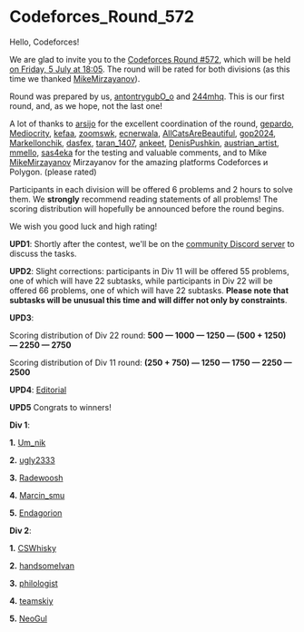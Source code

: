 # Codeforces_Round_572

Hello, Codeforces!

We are glad to invite you to the [Codeforces Round #572](https://codeforces.com/contests/1188,1189), which will be held [on Friday, 5 July at 18:05](https://codeforces.com/https://www.timeanddate.com/worldclock/fixedtime.html?iso=20190705T1805&p1=166&ah=2). The round will be rated for both divisions (as this time we thanked [MikeMirzayanov](https://codeforces.com/profile/MikeMirzayanov "Headquarters, MikeMirzayanov")). 

Round was prepared by us, [antontrygubO_o](https://codeforces.com/profile/antontrygubO_o "Master antontrygubO_o") and [244mhq](https://codeforces.com/profile/244mhq "Grandmaster 244mhq"). This is our first round, and, as we hope, not the last one! 

A lot of thanks to [arsijo](https://codeforces.com/profile/arsijo "International Grandmaster arsijo") for the excellent coordination of the round, [gepardo](https://codeforces.com/profile/gepardo "International Grandmaster gepardo"), [Mediocrity](https://codeforces.com/profile/Mediocrity "Master Mediocrity"), [kefaa](https://codeforces.com/profile/kefaa "International Master kefaa"), [zoomswk](https://codeforces.com/profile/zoomswk "Master zoomswk"), [ecnerwala](https://codeforces.com/profile/ecnerwala "Legendary Grandmaster ecnerwala"), [AllCatsAreBeautiful](https://codeforces.com/profile/AllCatsAreBeautiful "Master AllCatsAreBeautiful"), [gop2024](https://codeforces.com/profile/gop2024 "Grandmaster gop2024"), [Markellonchik](https://codeforces.com/profile/Markellonchik "Master Markellonchik"), [dasfex](https://codeforces.com/profile/dasfex "Pupil dasfex"), [taran_1407](https://codeforces.com/profile/taran_1407 "Master taran_1407"), [ankeet](https://codeforces.com/profile/ankeet "Candidate Master ankeet"), [DenisPushkin](https://codeforces.com/profile/DenisPushkin "Expert DenisPushkin"), [austrian_artist](https://codeforces.com/profile/austrian_artist "Master austrian_artist"), [mmello](https://codeforces.com/profile/mmello "Expert mmello"), [sas4eka](https://codeforces.com/profile/sas4eka "Master sas4eka") for the testing and valuable comments, and to Mike [MikeMirzayanov](https://codeforces.com/profile/MikeMirzayanov "Headquarters, MikeMirzayanov") Mirzayanov for the amazing platforms Codeforces и Polygon. (please rated)

Participants in each division will be offered 6 problems and 2 hours to solve them. We **strongly** recommend reading statements of all problems! The scoring distribution will hopefully be announced before the round begins.

We wish you good luck and high rating!

**UPD1**: Shortly after the contest, we'll be on the [community Discord server](https://codeforces.com/blog/entry/52778) to discuss the tasks.

**UPD2**: Slight corrections: participants in Div 11 will be offered 55 problems, one of which will have 22 subtasks, while participants in Div 22 will be offered 66 problems, one of which will have 22 subtasks. **Please note that subtasks will be unusual this time and will differ not only by constraints**.

**UPD3**:

Scoring distribution of Div 22 round: **500 — 1000 — 1250 — (500 + 1250) — 2250 — 2750**

Scoring distribution of Div 11 round: **(250 + 750) — 1250 — 1750 — 2250 — 2500**

**UPD4**: [Editorial](Tutorial.md)

**UPD5** Congrats to winners!

**Div 1**:

**1.** [Um_nik](https://codeforces.com/profile/Um_nik "Legendary Grandmaster Um_nik")

**2.** [ugly2333](https://codeforces.com/profile/ugly2333 "International Grandmaster ugly2333")

**3.** [Radewoosh](https://codeforces.com/profile/Radewoosh "Legendary Grandmaster Radewoosh")

**4.** [Marcin_smu](https://codeforces.com/profile/Marcin_smu "International Grandmaster Marcin_smu")

**5.** [Endagorion](https://codeforces.com/profile/Endagorion "International Grandmaster Endagorion")

**Div 2**:

**1.** [CSWhisky](https://codeforces.com/profile/CSWhisky "Expert CSWhisky")

**2.** [handsomeIvan](https://codeforces.com/profile/handsomeIvan "Specialist handsomeIvan")

**3.** [philologist](https://codeforces.com/profile/philologist "Expert philologist")

**4.** [teamskiy](https://codeforces.com/profile/teamskiy "Expert teamskiy")

**5.** [NeoGul](https://codeforces.com/profile/NeoGul "Expert NeoGul")


